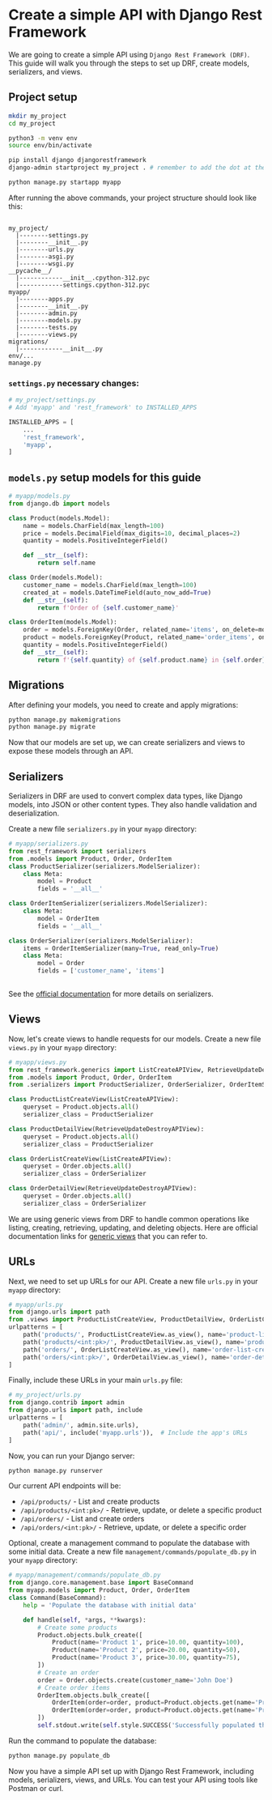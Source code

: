 # Create a simple API with Django Rest Framework
We are going to create a simple API using `Django Rest Framework (DRF)`. This guide will walk you through the steps to set up DRF, create models, serializers, and views.

## Project setup

```bash
mkdir my_project
cd my_project

python3 -m venv env
source env/bin/activate

pip install django djangorestframework
django-admin startproject my_project . # remember to add the dot at the end

python manage.py startapp myapp
```

After running the above commands, your project structure should look like this:

```plaintext

my_project/
  |--------settings.py
  |--------__init__.py
  |--------urls.py
  |--------asgi.py
  |--------wsgi.py
__pycache__/
  |------------__init__.cpython-312.pyc
  |------------settings.cpython-312.pyc
myapp/
  |--------apps.py
  |--------__init__.py
  |--------admin.py
  |--------models.py
  |--------tests.py
  |--------views.py
migrations/
  |------------__init__.py
env/...
manage.py
```

### `settings.py` necessary changes:

```python
# my_project/settings.py
# Add 'myapp' and 'rest_framework' to INSTALLED_APPS

INSTALLED_APPS = [
    ...
    'rest_framework',
    'myapp',
]

```

## `models.py` setup models for this guide
```python
# myapp/models.py
from django.db import models

class Product(models.Model):
    name = models.CharField(max_length=100)
    price = models.DecimalField(max_digits=10, decimal_places=2)
    quantity = models.PositiveIntegerField()

    def __str__(self):
        return self.name

class Order(models.Model):
    customer_name = models.CharField(max_length=100)
    created_at = models.DateTimeField(auto_now_add=True)
    def __str__(self):
        return f'Order of {self.customer_name}'

class OrderItem(models.Model):
    order = models.ForeignKey(Order, related_name='items', on_delete=models.CASCADE)
    product = models.ForeignKey(Product, related_name='order_items', on_delete=models.CASCADE)
    quantity = models.PositiveIntegerField()
    def __str__(self):
        return f'{self.quantity} of {self.product.name} in {self.order}'

```
## Migrations
After defining your models, you need to create and apply migrations:
```bash
python manage.py makemigrations
python manage.py migrate
``` 
     
Now that our models are set up, we can create serializers and views to expose these models through an API.

## Serializers
Serializers in DRF are used to convert complex data types, like Django models, into JSON or other content types. They also handle validation and deserialization.

Create a new file `serializers.py` in your `myapp` directory:

```python
# myapp/serializers.py
from rest_framework import serializers
from .models import Product, Order, OrderItem
class ProductSerializer(serializers.ModelSerializer):
    class Meta:
        model = Product
        fields = '__all__'

class OrderItemSerializer(serializers.ModelSerializer):
    class Meta:
        model = OrderItem
        fields = '__all__'

class OrderSerializer(serializers.ModelSerializer):
    items = OrderItemSerializer(many=True, read_only=True)
    class Meta:
        model = Order
        fields = ['customer_name', 'items']
  
```

See the [official documentation](https://www.django-rest-framework.org/api-guide/serializers/) for more details on serializers.

## Views
Now, let's create views to handle requests for our models. Create a new file `views.py` in your `myapp` directory:
```python
# myapp/views.py
from rest_framework.generics import ListCreateAPIView, RetrieveUpdateDestroyAPIView
from .models import Product, Order, OrderItem
from .serializers import ProductSerializer, OrderSerializer, OrderItemSerializer

class ProductListCreateView(ListCreateAPIView):
    queryset = Product.objects.all()
    serializer_class = ProductSerializer

class ProductDetailView(RetrieveUpdateDestroyAPIView):
    queryset = Product.objects.all()
    serializer_class = ProductSerializer

class OrderListCreateView(ListCreateAPIView):
    queryset = Order.objects.all()
    serializer_class = OrderSerializer

class OrderDetailView(RetrieveUpdateDestroyAPIView):
    queryset = Order.objects.all()
    serializer_class = OrderSerializer
```

We are using generic views from DRF to handle common operations like listing, creating, retrieving, updating, and deleting objects.
Here are official documentation links for [generic views](https://www.django-rest-framework.org/api-guide/generic-views/) that you can refer to.

## URLs
Next, we need to set up URLs for our API. Create a new file `urls.py` in your `myapp` directory:
```python
# myapp/urls.py
from django.urls import path
from .views import ProductListCreateView, ProductDetailView, OrderListCreateView, OrderDetailView
urlpatterns = [
    path('products/', ProductListCreateView.as_view(), name='product-list-create'),
    path('products/<int:pk>/', ProductDetailView.as_view(), name='product-detail'),
    path('orders/', OrderListCreateView.as_view(), name='order-list-create'),
    path('orders/<int:pk>/', OrderDetailView.as_view(), name='order-detail'),
]
```

Finally, include these URLs in your main `urls.py` file:
```python
# my_project/urls.py
from django.contrib import admin
from django.urls import path, include
urlpatterns = [
    path('admin/', admin.site.urls),
    path('api/', include('myapp.urls')),  # Include the app's URLs
]
``` 

Now, you can run your Django server:
```bash
python manage.py runserver
```

Our current API endpoints will be:
- `/api/products/` - List and create products
- `/api/products/<int:pk>/` - Retrieve, update, or delete a specific product
- `/api/orders/` - List and create orders
- `/api/orders/<int:pk>/` - Retrieve, update, or delete a specific order

Optional, create a management command to populate the database with some initial data. Create a new file `management/commands/populate_db.py` in your `myapp` directory:

```python
# myapp/management/commands/populate_db.py
from django.core.management.base import BaseCommand
from myapp.models import Product, Order, OrderItem
class Command(BaseCommand):
    help = 'Populate the database with initial data'

    def handle(self, *args, **kwargs):
        # Create some products
        Product.objects.bulk_create([
            Product(name='Product 1', price=10.00, quantity=100),
            Product(name='Product 2', price=20.00, quantity=50),
            Product(name='Product 3', price=30.00, quantity=75),
        ])
        # Create an order
        order = Order.objects.create(customer_name='John Doe')
        # Create order items
        OrderItem.objects.bulk_create([
            OrderItem(order=order, product=Product.objects.get(name='Product 1'), quantity=2),
            OrderItem(order=order, product=Product.objects.get(name='Product 2'), quantity=1),
        ])
        self.stdout.write(self.style.SUCCESS('Successfully populated the database with initial data'))
```

Run the command to populate the database:
```bash
python manage.py populate_db
```

Now you have a simple API set up with Django Rest Framework, including models, serializers, views, and URLs. You can test your API using tools like Postman or curl.